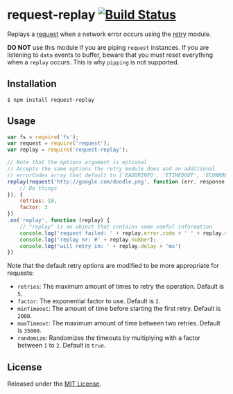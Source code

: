 # request-replay [![Build Status](https://secure.travis-ci.org/IndigoUnited/node-request-replay.png)](http://travis-ci.org/IndigoUnited/node-request-replay.png)

Replays a [request](https://github.com/mikeal/request) when a network error occurs using the [retry](https://github.com/felixge/node-retry) module.

**DO NOT** use this module if you are piping `request` instances.
If you are listening to `data` events to buffer, beware that you must reset everything when a `replay` occurs.
This is why `pipping` is not supported.


## Installation

`$ npm install request-replay`


## Usage

```js
var fs = require('fs');
var request = require('request');
var replay = require('request-replay');

// Note that the options argument is optional
// Accepts the same options the retry module does and an additional
// errorCodes array that default to ['EADDRINFO', 'ETIMEDOUT', 'ECONNRESET', 'ESOCKETTIMEDOUT']
replay(request('http://google.com/doodle.png', function (err, response, body) {
    // Do things
}), {
    retries: 10,
    factor: 3
})
.on('replay', function (replay) {
    // "replay" is an object that contains some useful information
    console.log('request failed: ' + replay.error.code + ' ' + replay.error.message);
    console.log('replay nr: #' + replay.number);
    console.log('will retry in: ' + replay.delay + 'ms')
})
```

Note that the default retry options are modified to be more appropriate for requests:

* `retries`: The maximum amount of times to retry the operation. Default is `5`.
* `factor`: The exponential factor to use. Default is `2`.
* `minTimeout`: The amount of time before starting the first retry. Default is `2000`.
* `maxTimeout`: The maximum amount of time between two retries. Default is `35000`.
* `randomize`: Randomizes the timeouts by multiplying with a factor between `1` to `2`. Default is `true`.


## License

Released under the [MIT License](http://www.opensource.org/licenses/mit-license.php).
